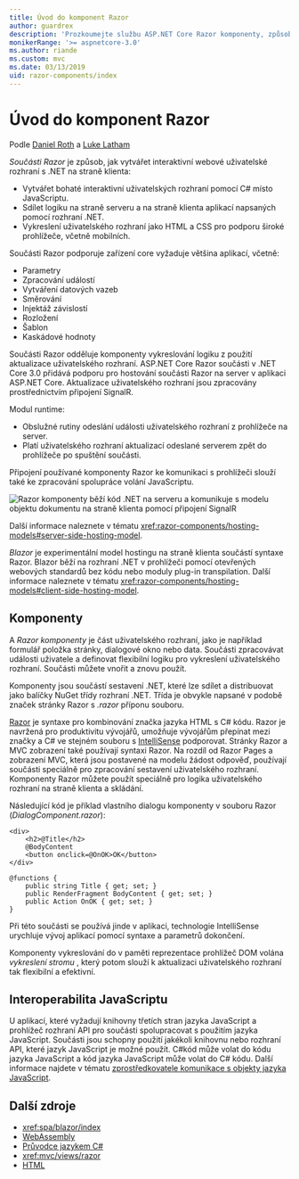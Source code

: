 ```yaml
---
title: Úvod do komponent Razor
author: guardrex
description: 'Prozkoumejte službu ASP.NET Core Razor komponenty, způsob, jak vytvářet interaktivní webové na straně klienta uživatelské rozhraní s využitím .NET v aplikaci ASP.NET Core.'
monikerRange: '>= aspnetcore-3.0'
ms.author: riande
ms.custom: mvc
ms.date: 03/13/2019
uid: razor-components/index
---
```

# <a name="introduction-to-razor-components"></a>Úvod do komponent Razor

Podle [Daniel Roth](https://github.com/danroth27) a [Luke Latham](https://github.com/guardrex)

*Součásti Razor* je způsob, jak vytvářet interaktivní webové uživatelské rozhraní s .NET na straně klienta:

* Vytvářet bohaté interaktivní uživatelských rozhraní pomocí C# místo JavaScriptu.
* Sdílet logiku na straně serveru a na straně klienta aplikací napsaných pomocí rozhraní .NET.
* Vykreslení uživatelského rozhraní jako HTML a CSS pro podporu široké prohlížeče, včetně mobilních.

Součásti Razor podporuje zařízení core vyžaduje většina aplikací, včetně:

* Parametry
* Zpracování událostí
* Vytváření datových vazeb
* Směrování
* Injektáž závislostí
* Rozložení
* Šablon
* Kaskádové hodnoty

Součásti Razor odděluje komponenty vykreslování logiku z použití aktualizace uživatelského rozhraní. ASP.NET Core Razor součásti v .NET Core 3.0 přidává podporu pro hostování součásti Razor na server v aplikaci ASP.NET Core. Aktualizace uživatelského rozhraní jsou zpracovány prostřednictvím připojení SignalR.

Modul runtime:

* Obslužné rutiny odeslání události uživatelského rozhraní z prohlížeče na server.
* Platí uživatelského rozhraní aktualizací odeslané serverem zpět do prohlížeče po spuštění součásti.

Připojení používané komponenty Razor ke komunikaci s prohlížeči slouží také ke zpracování spolupráce volání JavaScriptu.

![Razor komponenty běží kód .NET na serveru a komunikuje s modelu objektu dokumentu na straně klienta pomocí připojení SignalR](index/_static/aspnet-core-razor-components.png)

Další informace naleznete v tématu <xref:razor-components/hosting-models#server-side-hosting-model>.

*Blazor* je experimentální model hostingu na straně klienta součástí syntaxe Razor. Blazor běží na rozhraní .NET v prohlížeči pomocí otevřených webových standardů bez kódu nebo moduly plug-in transpilation. Další informace naleznete v tématu <xref:razor-components/hosting-models#client-side-hosting-model>.

## <a name="components"></a>Komponenty

A *Razor komponenty* je část uživatelského rozhraní, jako je například formulář položka stránky, dialogové okno nebo data. Součásti zpracovávat události uživatele a definovat flexibilní logiku pro vykreslení uživatelského rozhraní. Součásti můžete vnořit a znovu použít.

Komponenty jsou součástí sestavení .NET, které lze sdílet a distribuovat jako balíčky NuGet třídy rozhraní .NET. Třída je obvykle napsané v podobě značek stránky Razor s *.razor* příponu souboru.

[Razor](xref:mvc/views/razor) je syntaxe pro kombinování značka jazyka HTML s C# kódu. Razor je navržená pro produktivitu vývojářů, umožňuje vývojářům přepínat mezi značky a C# ve stejném souboru s [IntelliSense](/visualstudio/ide/using-intellisense) podporovat. Stránky Razor a MVC zobrazení také používají syntaxi Razor. Na rozdíl od Razor Pages a zobrazení MVC, která jsou postavené na modelu žádost odpověď, používají součásti speciálně pro zpracování sestavení uživatelského rozhraní. Komponenty Razor můžete použít speciálně pro logika uživatelského rozhraní na straně klienta a skládání.

Následující kód je příklad vlastního dialogu komponenty v souboru Razor (*DialogComponent.razor*):

```cshtml
<div>
    <h2>@Title</h2>
    @BodyContent
    <button onclick=@OnOK>OK</button>
</div>

@functions {
    public string Title { get; set; }
    public RenderFragment BodyContent { get; set; }
    public Action OnOK { get; set; }
}
```

Při této součásti se používá jinde v aplikaci, technologie IntelliSense urychluje vývoj aplikací pomocí syntaxe a parametrů dokončení.

Komponenty vykreslování do v paměti reprezentace prohlížeč DOM volána *vykreslení stromu* , který potom slouží k aktualizaci uživatelského rozhraní tak flexibilní a efektivní.

## <a name="javascript-interop"></a>Interoperabilita JavaScriptu

U aplikací, které vyžadují knihovny třetích stran jazyka JavaScript a prohlížeč rozhraní API pro součásti spolupracovat s použitím jazyka JavaScript. Součásti jsou schopny použití jakékoli knihovnu nebo rozhraní API, které jazyk JavaScript je možné použít. C#kód může volat do kódu jazyka JavaScript a kód jazyka JavaScript může volat do C# kódu. Další informace najdete v tématu [zprostředkovatele komunikace s objekty jazyka JavaScript](xref:razor-components/javascript-interop).

## <a name="additional-resources"></a>Další zdroje

* <xref:spa/blazor/index>
* [WebAssembly](http://webassembly.org/)
* [Průvodce jazykem C#](/dotnet/csharp/)
* <xref:mvc/views/razor>
* [HTML](https://www.w3.org/html/)
